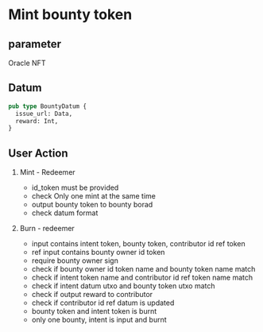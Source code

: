 # Mint bounty token

## parameter

Oracle NFT

## Datum

```rs
pub type BountyDatum {
  issue_url: Data,
  reward: Int,
}
```

## User Action

1. Mint - Redeemer

   - id_token must be provided
   - check Only one mint at the same time
   - output bounty token to bounty borad
   - check datum format

2. Burn - redeemer

   - input contains intent token, bounty token, contributor id ref token
   - ref input contains bounty owner id token
   - require bounty owner sign
   - check if bounty owner id token name and bounty token name match
   - check if intent token name and contributor id ref token name match
   - check if intent datum utxo and bounty token utxo match
   - check if output reward to contributor
   - check if contributor id ref datum is updated
   - bounty token and intent token is burnt
   - only one bounty, intent is input and burnt
